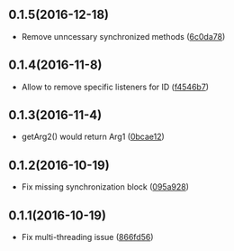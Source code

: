 ## 0.1.5(2016-12-18)

- Remove unncessary synchronized methods ([6c0da78](6c0da78dad4c48628af1fa1cfbcbad8df7b8721f))

## 0.1.4(2016-11-8)

- Allow to remove specific listeners for ID ([f4546b7](https://github.com/inloop/LocalMessageManager/commit/f4546b7018db5eb80142f34a29b48fceb0082c09))

## 0.1.3(2016-11-4)

- getArg2() would return Arg1 ([0bcae12](https://github.com/inloop/LocalMessageManager/commit/0bcae128e3c2d5ca333ccedabda7a6d3c3522698))

## 0.1.2(2016-10-19)

- Fix missing synchronization block ([095a928](https://github.com/inloop/LocalMessageManager/commit/095a928cd92a2c9a88cc1eb48f881da167f6e977))

## 0.1.1(2016-10-19)

- Fix multi-threading issue ([866fd56](https://github.com/inloop/LocalMessageManager/commit/866fd56252f87f362cd9dacbe5a47699e47bd6a1))
